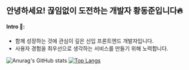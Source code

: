 ## 안녕하세요! 끊임없이 도전하는 개발자 황동준입니다🔥

#### Intro 👋: 
- 함께 성장하는 것에 관심이 깊은 신입 프론트엔드 개발자입니다.
- 사용자 경험을 최우선으로 생각하는 서비스를 만들기 위해 노력합니다.




![Anurag's GitHub stats](https://github-readme-stats.vercel.app/api?username=nebulaBdj&show_icons=true&theme=radical)
[![Top Langs](https://github-readme-stats.vercel.app/api/top-langs/?username=nebulaBdj&layout=compact)](https://github.com/nebulaBdj/github-readme-stats)

<!--
**nebulaBdj/nebulaBdj** is a ✨ _special_ ✨ repository because its `README.md` (this file) appears on your GitHub profile.

Here are some ideas to get you started:

- 🔭 I’m currently working on ...
- 🌱 I’m currently learning ...
- 👯 I’m looking to collaborate on ...
- 🤔 I’m looking for help with ...
- 💬 Ask me about ...
- 📫 How to reach me: ...
- 😄 Pronouns: ...
- ⚡ Fun fact: ...
-->

